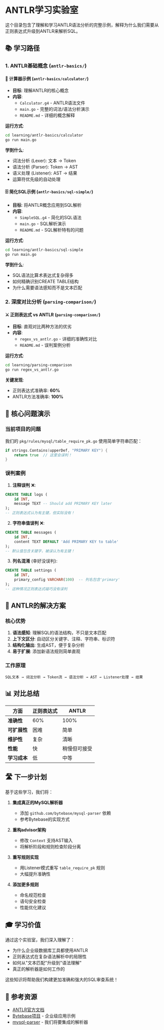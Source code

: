 # ANTLR学习实验室

这个目录包含了理解和学习ANTLR语法分析的完整示例，解释为什么我们需要从正则表达式升级到ANTLR来解析SQL。

## 📚 学习路径

### 1. ANTLR基础概念 (`antlr-basics/`)

#### 🧮 计算器示例 (`antlr-basics/calculator/`)
- **目标**: 理解ANTLR的核心概念
- **内容**:
  - `Calculator.g4` - ANTLR语法文件
  - `main.go` - 完整的词法/语法分析演示
  - `README.md` - 详细的概念解释

**运行方式**:
```bash
cd learning/antlr-basics/calculator
go run main.go
```

**学到什么**:
- 词法分析 (Lexer): 文本 → Token
- 语法分析 (Parser): Token → AST
- 语义处理 (Listener): AST → 结果
- 运算符优先级的自动处理

#### 🗄️ 简化SQL示例 (`antlr-basics/sql-simple/`)
- **目标**: 将ANTLR概念应用到SQL解析
- **内容**:
  - `SimpleSQL.g4` - 简化的SQL语法
  - `main.go` - SQL解析演示
  - `README.md` - SQL解析特有的问题

**运行方式**:
```bash
cd learning/antlr-basics/sql-simple
go run main.go
```

**学到什么**:
- SQL语法比算术表达式复杂得多
- 如何精确识别CREATE TABLE结构
- 为什么需要语法感知而不是文本匹配

### 2. 深度对比分析 (`parsing-comparison/`)

#### ⚔️ 正则表达式 vs ANTLR (`parsing-comparison/`)
- **目标**: 直观对比两种方法的优劣
- **内容**:
  - `regex_vs_antlr.go` - 详细的准确性对比
  - `README.md` - 误判案例分析

**运行方式**:
```bash
cd learning/parsing-comparison
go run regex_vs_antlr.go
```

**关键发现**:
- 正则表达式准确率: **60%**
- ANTLR方法准确率: **100%**

## 🎯 核心问题演示

### 当前项目的问题
我们的 `pkg/rules/mysql/table_require_pk.go` 使用简单字符串匹配：
```go
if strings.Contains(upperDef, "PRIMARY KEY") {
    return true  // 这里会误判！
}
```

### 误判案例

1. **注释误判** ❌:
```sql
CREATE TABLE logs (
    id INT,
    message TEXT -- Should add PRIMARY KEY later
);
-- 正则表达式认为有主键，但实际没有！
```

2. **字符串值误判** ❌:
```sql
CREATE TABLE messages (
    id INT,
    content TEXT DEFAULT 'Add PRIMARY KEY to table'
);
-- 默认值包含关键字，被误认为有主键！
```

3. **列名混淆** (幸好没误判):
```sql
CREATE TABLE settings (
    id INT,
    primary_config VARCHAR(100)  -- 列名包含'primary'
);
-- 这种情况正则表达式碰巧没有误判
```

## 🚀 ANTLR的解决方案

### 核心优势

1. **语法感知**: 理解SQL的语法结构，不只是文本匹配
2. **上下文区分**: 自动区分关键字、注释、字符串、标识符
3. **结构化输出**: 生成AST，便于复杂分析
4. **易于扩展**: 添加新语法规则简单直观

### 工作原理

```
SQL文本 → 词法分析 → Token流 → 语法分析 → AST → Listener处理 → 结果
```

## 📊 对比总结

| 方面 | 正则表达式 | ANTLR |
|------|------------|--------|
| **准确性** | 60% | 100% |
| **可扩展性** | 困难 | 简单 |
| **维护性** | 复杂 | 清晰 |
| **性能** | 快 | 稍慢但可接受 |
| **学习成本** | 低 | 中等 |

## 🛣️ 下一步计划

基于这些学习，我们将：

1. **集成真正的MySQL解析器**
   - 添加 `github.com/bytebase/mysql-parser` 依赖
   - 参考Bytebase的实现方式

2. **重构advisor架构**
   - 修改 `Context` 支持AST输入
   - 将解析阶段和规则检查阶段分离

3. **重写规则实现**
   - 用Listener模式重写 `table_require_pk` 规则
   - 大幅提升准确性

4. **添加更多规则**
   - 命名规范检查
   - 语句安全检查
   - 性能优化建议

## 🎓 学习价值

通过这个实验室，我们深入理解了：

- 为什么企业级数据库工具都使用ANTLR
- 正则表达式在复杂语法解析中的局限性
- 如何从"文本匹配"升级到"语法理解"
- 真正的解析器是如何工作的

这些知识将帮助我们构建更加准确和强大的SQL审查系统！

## 🔗 参考资源

- [ANTLR官方文档](https://www.antlr.org/)
- [Bytebase项目](https://github.com/bytebase/bytebase) - 企业级应用示例
- [mysql-parser](https://github.com/bytebase/mysql-parser) - 我们将要集成的解析器